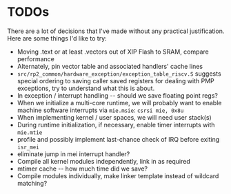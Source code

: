 # TODOs

There are a lot of decisions that I've made without any practical justification.
Here are some things I'd like to try:

- Moving .text or at least .vectors out of XIP Flash to SRAM, compare performance
- Alternately, pin vector table and associated handlers' cache lines
- `src/rp2_common/hardware_exception/exception_table_riscv.S` suggests special
ordering to saving caller saved registers for dealing with PMP exceptions, try
to understand what this is about.
- In exception / interrupt handling -- should we save floating point regs?
- When we initialize a multi-core runtime, we will probably want to enable machine software interrupts via `mie.msie`: `csrsi mie, 0x8u`
- When implementing kernel / user spaces, we will need user stack(s)
- During runtime initialization, if necessary, enable timer interrupts with `mie.mtie`
- profile and possibly implement last-chance check of IRQ before exiting `isr_mei`
- eliminate jump in mei interrupt handler?
- Compile all kernel modules independently, link in as required
- mtimer cache -- how much time did we save?
- Compile modules individually, make linker template instead of wildcard matching?

